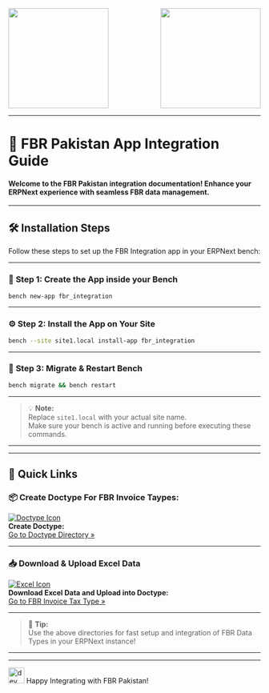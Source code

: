 <img src="https://github.com/user-attachments/assets/d23aa314-1b8b-4a67-a518-d3bde2aca452" width="200" align="left"/>
<img src="https://github.com/user-attachments/assets/40c6f01b-d18d-4178-b507-cda0a9280e8f" width="200" align="right"/>
<br clear="both"/>
<hr/>

# 🚀 FBR Pakistan App Integration Guide

#### Welcome to the **FBR Pakistan** integration documentation! Enhance your ERPNext experience with seamless FBR data management.
---

## 🛠️ Installation Steps

Follow these steps to set up the FBR Integration app in your ERPNext bench:

---

### 🏁 **Step 1: Create the App inside your Bench**
```bash
bench new-app fbr_integration
```
---

### ⚙️ **Step 2: Install the App on Your Site**
```bash
bench --site site1.local install-app fbr_integration
```
---

### 🔄 **Step 3: Migrate & Restart Bench**
```bash
bench migrate && bench restart
```
---

> 💡 **Note:**  
> Replace `site1.local` with your actual site name.  
> Make sure your bench is active and running before executing these commands.

---

---

## 📝 Quick Links

### 📦 Create Doctype For FBR Invoice Taypes:  
[![Doctype Icon](https://img.icons8.com/fluency/24/000000/documents.png)](https://github.com/ERPNEXT-PAKISTAN/FBR-Pakistan/tree/main/Doctype)  
**Create Doctype:**  
[Go to Doctype Directory »](https://github.com/ERPNEXT-PAKISTAN/FBR-Pakistan/tree/main/Doctype)

---

### 📥 Download & Upload Excel Data  
[![Excel Icon](https://img.icons8.com/fluency/24/000000/ms-excel.png)](https://github.com/ERPNEXT-PAKISTAN/FBR-Pakistan/tree/main/FBR%20Invoice%20Tax%20Type)  
**Download Excel Data and Upload into Doctype:**  
[Go to FBR Invoice Tax Type »](https://github.com/ERPNEXT-PAKISTAN/FBR-Pakistan/tree/main/FBR%20Invoice%20Tax%20Type)

---

> 🚀 **Tip:**  
> Use the above directories for fast setup and integration of FBR Data Types in your ERPNext instance!

---


---

<img src="https://img.icons8.com/fluency/48/000000/developer.png" width="32" alt="dev icon"/>  
Happy Integrating with FBR Pakistan!

